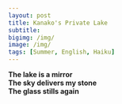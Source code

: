```yaml
---
layout: post
title: Kanako's Private Lake
subtitle: 
bigimg: /img/
image: /img/
tags: [Summer, English, Haiku]
---
```

**The lake is a mirror  
The sky delivers my stone  
The glass stills again**
